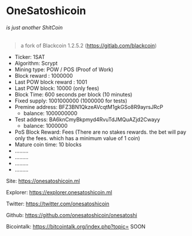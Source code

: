 # OneSatoshicoin
###### is just another ShitCoin 


> a fork of Blackcoin 1.2.5.2 (https://gitlab.com/blackcoin) 


- Ticker: 1SAT
- Algorithm: Scrypt
- Mining type: POW / POS (Proof of Work)
- Block reward : 1000000 
- Last POW block reward : 1001
- Last POW block: 10000 (only fees)
- Block Time: 600 seconds per block  (10 minutes)
- Fixed supply: 1001000000    (1000000 for tests)
- Premine address: BFZ3BN1QkzeAVcqtM1gkGSo8R9ayrsJRcP
    - balance: 1000000000
- Test address: BA6knCmyBkpmyd4RvuTdJMQuAZjd2Cwayy
    - balance: 1000000
- PoS Block Reward: Fees (There are no stakes rewards. the bet will pay only the fees. which has a minimum value of 1 coin)
- Mature coin time: 10 blocks
- .........
- .........
- .........
- .........

Site: https://onesatoshicoin.ml

Explorer: https://explorer.onesatoshicoin.ml

Twitter: https://twitter.com/onesatoshicoin 

Github: https://github.com/onesatoshicoin/onesatoshi

Bicointalk:  https://bitcointalk.org/index.php?topic= SOON 

